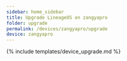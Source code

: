 ```yaml
---
sidebar: home_sidebar
title: Upgrade LineageOS on zangyapro
folder: upgrade
permalink: /devices/zangyapro/upgrade
device: zangyapro
---
```

{% include templates/device_upgrade.md %}
